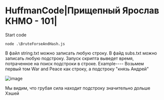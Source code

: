 # HuffmanCode|Прищепный Ярослав КНМО - 101|
Start code 
```
node .\BruteForseAndHash.js
```
В файл string.txt можно записать любую строку.
В файд subs.txt можно записать любую подстроку.
Запуск скрипта выведет время, потраченное на поиск подстроки в строке.
Example----
Возьмем первый том War and Peace как строку, а подстроку "князь Андрей"

![image](https://user-images.githubusercontent.com/110774623/208962024-cb272450-5278-499c-9d71-05f6085db734.png)


Мы видим, что грубая сила находит подстроку значительно дольше Хэшей
